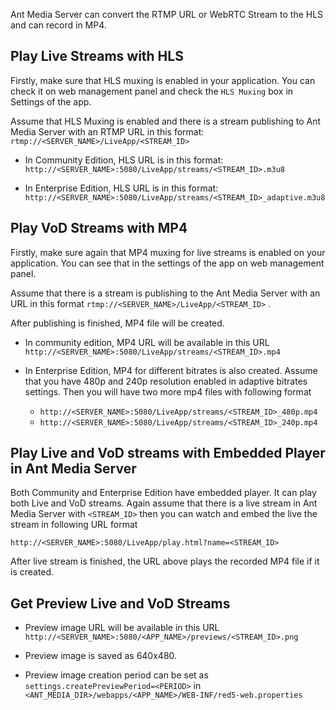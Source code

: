 
Ant Media Server can convert the RTMP URL or WebRTC Stream to the HLS and can record in MP4. 

## Play Live Streams with HLS
Firstly, make sure that HLS muxing is enabled in your application. You can check it on web management panel and check the `HLS Muxing` box in Settings of the app.
 
Assume that HLS Muxing is enabled and there is a stream publishing to Ant Media Server with an RTMP URL in this format:
 `rtmp://<SERVER_NAME>/LiveApp/<STREAM_ID>`

* In Community Edition, HLS URL is in this format: `http://<SERVER_NAME>:5080/LiveApp/streams/<STREAM_ID>.m3u8 ` 

* In Enterprise Edition, HLS URL is in this format: `http://<SERVER_NAME>:5080/LiveApp/streams/<STREAM_ID>_adaptive.m3u8`

## Play VoD Streams with MP4
Firstly, make sure again that MP4 muxing for live streams is enabled on your application. You can see that in the settings of the app on web management panel.
 
Assume that there is a stream is publishing to the Ant Media Server with an URL in this format `rtmp://<SERVER_NAME>/LiveApp/<STREAM_ID>` . 

After publishing is finished, MP4 file will be created.
* In community edition, MP4 URL will be available in this URL `http://<SERVER_NAME>:5080/LiveApp/streams/<STREAM_ID>.mp4` 

* In Enterprise Edition, MP4 for different bitrates is also created. Assume that you have 480p and 240p resolution enabled in adaptive bitrates settings. Then you will have two more mp4 files with following format
  * `http://<SERVER_NAME>:5080/LiveApp/streams/<STREAM_ID>_480p.mp4` 
  * `http://<SERVER_NAME>:5080/LiveApp/streams/<STREAM_ID>_240p.mp4` 


## Play Live and VoD streams with Embedded Player in Ant Media Server
Both Community and Enterprise Edition have embedded player. It can play both Live and VoD streams. 
Again assume that there is a live stream in Ant Media Server with `<STREAM_ID>` then you can watch and embed the live the stream in following URL format

`http://<SERVER_NAME>:5080/LiveApp/play.html?name=<STREAM_ID>`

After live stream is finished, the URL above plays the recorded MP4 file if it is created.

## Get Preview Live and VoD Streams
* Preview image URL will be available in this URL 
`http://<SERVER_NAME>:5080/<APP_NAME>/previews/<STREAM_ID>.png` 
	
* Preview image is saved as 640x480.
* Preview image creation period can be set as `settings.createPreviewPeriod=<PERIOD>` in
`<ANT_MEDIA_DIR>/webapps/<APP_NAME>/WEB-INF/red5-web.properties` 